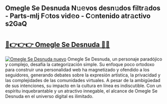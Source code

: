 ## Omegle Se Desnuda N𝚞𝚎vos desn𝚞dos filtr𝚊dos - Parts-mIj F𝚘tos vid𝚎o - C𝚘ntenido atr𝚊ctivo s2GaQ

# <h2><a href="http://mb47v0n.tromn.icu/?c=Omegle+Se+Desnuda">🔗👉👉👉 Omegle Se Desnuda 🔗🔗</a></h2>

[![Omegle Se Desnuda nuevo](https://i.imgur.com/pEAQMta.gif)](http://mb47v0n.tromn.icu/?c=Omegle+Se+Desnuda)
Omegle Se Desnuda, un personaje paradójico y complejo, desafía la categorización simple. Su enfoque poco ortodoxo para construir una personalidad web ha magnetizado y ofendido a los seguidores, generando debates sobre la expresión artística, la privacidad y las complejidades de las comunidades virtuales. A pesar de la ambigüedad de sus intenciones, su impacto en la cultura en línea es indiscutible. Con un espíritu inquebrantable y un atractivo innegable, el alcance de Omegle Se Desnuda en el universo digital es ilimitado.
